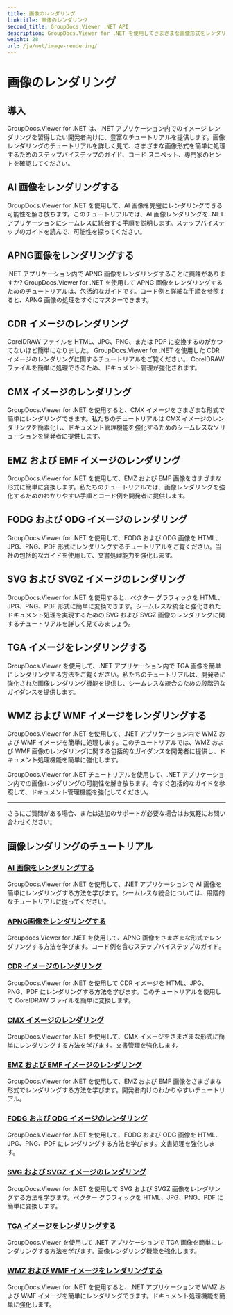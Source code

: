 ```yaml
---
title: 画像のレンダリング
linktitle: 画像のレンダリング
second_title: GroupDocs.Viewer .NET API
description: GroupDocs.Viewer for .NET を使用してさまざまな画像形式をレンダリングするための包括的なチュートリアルをご覧ください。 AI から WMF まで、シームレスな統合とコーディング例を学びます。
weight: 28
url: /ja/net/image-rendering/
---
```


# 画像のレンダリング


## 導入

GroupDocs.Viewer for .NET は、.NET アプリケーション内でのイメージ レンダリングを習得したい開発者向けに、豊富なチュートリアルを提供します。画像レンダリングのチュートリアルを詳しく見て、さまざまな画像形式を簡単に処理するためのステップバイステップのガイド、コード スニペット、専門家のヒントを確認してください。

## AI 画像をレンダリングする
GroupDocs.Viewer for .NET を使用して、AI 画像を完璧にレンダリングできる可能性を解き放ちます。このチュートリアルでは、AI 画像レンダリングを .NET アプリケーションにシームレスに統合する手順を説明します。ステップバイステップのガイドを読んで、可能性を探ってください。

## APNG画像をレンダリングする
.NET アプリケーション内で APNG 画像をレンダリングすることに興味がありますか? GroupDocs.Viewer for .NET を使用して APNG 画像をレンダリングするためのチュートリアルは、包括的なガイドです。コード例と詳細な手順を参照すると、APNG 画像の処理をすぐにマスターできます。

## CDR イメージのレンダリング
CorelDRAW ファイルを HTML、JPG、PNG、または PDF に変換するのがかつてないほど簡単になりました。 GroupDocs.Viewer for .NET を使用した CDR イメージのレンダリングに関するチュートリアルをご覧ください。 CorelDRAW ファイルを簡単に処理できるため、ドキュメント管理が強化されます。

## CMX イメージのレンダリング
GroupDocs.Viewer for .NET を使用すると、CMX イメージをさまざまな形式で簡単にレンダリングできます。私たちのチュートリアルは CMX イメージのレンダリングを簡素化し、ドキュメント管理機能を強化するためのシームレスなソリューションを開発者に提供します。

## EMZ および EMF イメージのレンダリング
GroupDocs.Viewer for .NET を使用して、EMZ および EMF 画像をさまざまな形式に簡単に変換します。私たちのチュートリアルでは、画像レンダリングを強化するためのわかりやすい手順とコード例を開発者に提供します。

## FODG および ODG イメージのレンダリング
GroupDocs.Viewer for .NET を使用して、FODG および ODG 画像を HTML、JPG、PNG、PDF 形式にレンダリングするチュートリアルをご覧ください。当社の包括的なガイドを使用して、文書処理能力を強化します。

## SVG および SVGZ イメージのレンダリング
GroupDocs.Viewer for .NET を使用すると、ベクター グラフィックを HTML、JPG、PNG、PDF 形式に簡単に変換できます。シームレスな統合と強化されたドキュメント処理を実現するための SVG および SVGZ 画像のレンダリングに関するチュートリアルを詳しく見てみましょう。

## TGA イメージをレンダリングする
GroupDocs.Viewer を使用して、.NET アプリケーション内で TGA 画像を簡単にレンダリングする方法をご覧ください。私たちのチュートリアルは、開発者に強化された画像レンダリング機能を提供し、シームレスな統合のための段階的なガイダンスを提供します。

## WMZ および WMF イメージをレンダリングする
GroupDocs.Viewer for .NET を使用して、.NET アプリケーション内で WMZ および WMF イメージを簡単に処理します。このチュートリアルでは、WMZ および WMF 画像のレンダリングに関する包括的なガイダンスを開発者に提供し、ドキュメント処理機能を簡単に強化します。

GroupDocs.Viewer for .NET チュートリアルを使用して、.NET アプリケーション内での画像レンダリングの可能性を解き放ちます。今すぐ包括的なガイドを参照して、ドキュメント管理機能を強化してください。

---

さらにご質問がある場合、または追加のサポートが必要な場合はお気軽にお問い合わせください。
## 画像レンダリングのチュートリアル
### [AI 画像をレンダリングする](./render-ai-images/)
GroupDocs.Viewer for .NET を使用して、.NET アプリケーションで AI 画像を簡単にレンダリングする方法を学びます。シームレスな統合については、段階的なチュートリアルに従ってください。
### [APNG画像をレンダリングする](./render-apng-images/)
Groupdocs.Viewer for .NET を使用して、APNG 画像をさまざまな形式でレンダリングする方法を学びます。コード例を含むステップバイステップのガイド。
### [CDR イメージのレンダリング](./render-cdr-images/)
GroupDocs.Viewer for .NET を使用して CDR イメージを HTML、JPG、PNG、PDF にレンダリングする方法を学びます。このチュートリアルを使用して CorelDRAW ファイルを簡単に変換します。
### [CMX イメージのレンダリング](./render-cmx-images/)
GroupDocs.Viewer for .NET を使用して、CMX イメージをさまざまな形式に簡単にレンダリングする方法を学びます。文書管理を強化します。
### [EMZ および EMF イメージのレンダリング](./render-emz-emf-images/)
GroupDocs.Viewer for .NET を使用して、EMZ および EMF 画像をさまざまな形式でレンダリングする方法を学びます。開発者向けのわかりやすいチュートリアル。
### [FODG および ODG イメージのレンダリング](./render-fodg-odg-images/)
GroupDocs.Viewer for .NET を使用して、FODG および ODG 画像を HTML、JPG、PNG、PDF にレンダリングする方法を学びます。文書処理を強化します。
### [SVG および SVGZ イメージのレンダリング](./render-svg-svgz-images/)
GroupDocs.Viewer for .NET を使用して SVG および SVGZ 画像をレンダリングする方法を学びます。ベクター グラフィックを HTML、JPG、PNG、PDF に簡単に変換します。
### [TGA イメージをレンダリングする](./render-tga-images/)
GroupDocs.Viewer を使用して .NET アプリケーションで TGA 画像を簡単にレンダリングする方法を学びます。画像レンダリング機能を強化します。
### [WMZ および WMF イメージをレンダリングする](./render-wmz-wmf-images/)
GroupDocs.Viewer for .NET を使用すると、.NET アプリケーションで WMZ および WMF イメージを簡単にレンダリングできます。ドキュメント処理機能を簡単に強化します。